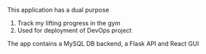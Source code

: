 This application has a dual purpose

1) Track my lifting progress in the gym
2) Used for deployment of DevOps project

The app contains a MySQL DB backend, a Flask API and React GUI 
